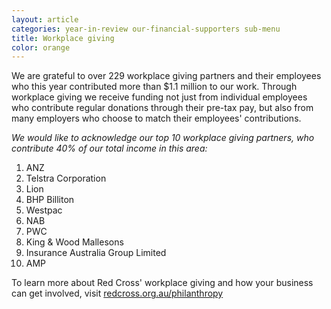 ```yaml
---
layout: article
categories: year-in-review our-financial-supporters sub-menu
title: Workplace giving
color: orange
---
```


We are grateful to over 229 workplace giving partners and their employees who this year contributed more than $1.1 million to our work. Through workplace giving we receive funding not just from individual employees who contribute regular donations through their pre-tax pay, but also from many employers who choose to match their employees' contributions.

*We would like to acknowledge our top 10 workplace giving partners, who contribute 40% of our total income in this area:*

<ol class='two-col'>
	<li>ANZ</li>
	<li>Telstra Corporation</li>
	<li>Lion</li>
	<li>BHP Billiton</li>
	<li>Westpac</li>
	<li>NAB</li>
	<li>PWC</li>
	<li>King &amp; Wood Mallesons</li>
	<li>Insurance Australia Group Limited</li>
	<li>AMP</li>
</ol>

<div class="callout-link">
  <p>To learn more about Red Cross' workplace giving and how your business can get involved, visit <a href="http://www.redcross.org.au/philanthropy.aspx">redcross.org.au/philanthropy</a></p>
</div>
